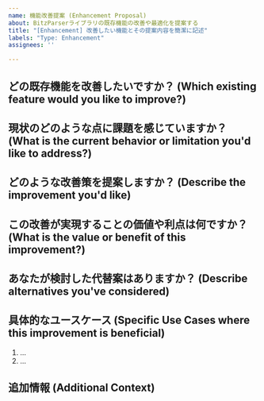 ```yaml
---
name: 機能改善提案 (Enhancement Proposal)
about: BitzParserライブラリの既存機能の改善や最適化を提案する
title: "[Enhancement] 改善したい機能とその提案内容を簡潔に記述"
labels: "Type: Enhancement"
assignees: ''

---
```


## どの既存機能を改善したいですか？ (Which existing feature would you like to improve?)
<!-- 改善対象となるBitzParserの具体的な機能やコンポーネント名を記述してください。 -->
<!-- (Please specify the BitzParser feature or component you'd like to see improved.) -->

## 現状のどのような点に課題を感じていますか？ (What is the current behavior or limitation you'd like to address?)
<!-- 現在の機能の挙動で不便な点、パフォーマンス上の問題、使いにくい点などを具体的に記述してください。 -->
<!-- (A clear and concise description of the current behavior or limitation.) -->

## どのような改善策を提案しますか？ (Describe the improvement you'd like)
<!-- あなたが提案する具体的な改善策や変更点について、できるだけ詳細に記述してください。 -->
<!-- (A clear and concise description of the proposed improvement.) -->

## この改善が実現することの価値や利点は何ですか？ (What is the value or benefit of this improvement?)
<!-- この改善が実現した場合、どのようなユーザーにとって、どのような価値やメリットがあると考えられるか記述してください。 -->
<!-- (Describe the value or benefit this improvement would bring to users.) -->

## あなたが検討した代替案はありますか？ (Describe alternatives you've considered)
<!-- もし他の改善策などを検討した場合は、それらについて記述してください。 -->
<!-- (A clear and concise description of any alternative solutions or improvements you've considered.) -->

## 具体的なユースケース (Specific Use Cases where this improvement is beneficial)
<!-- この改善が特に役立つ具体的な利用シーンやユースケースがあれば記述してください。 -->
<!-- (Provide specific scenarios or use cases where this improvement would be particularly beneficial.) -->
1. ...
2. ...

## 追加情報 (Additional Context)
<!-- その他、改善提案の理解や検討に役立つと思われる情報（パフォーマンスデータ、関連Issue、参考資料など）があれば記述してください。 -->
<!-- (Add any other context about the enhancement proposal here.) -->

